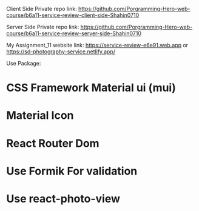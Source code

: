 Client Side Private repo link:
https://github.com/Porgramming-Hero-web-course/b6a11-service-review-client-side-Shahin0710

Server Side Private repo link:
https://github.com/Porgramming-Hero-web-course/b6a11-service-review-server-side-Shahin0710

My Assignment_11 website link:
https://service-review-e6e91.web.app
or
https://sd-photography-service.netlify.app/

Use Package:

# CSS Framework Material ui (mui)

# Material Icon

# React Router Dom

# Use Formik For validation

# Use react-photo-view
